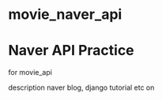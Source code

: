 # movie_naver_api

# Naver API Practice

for movie_api

description naver blog, django tutorial etc on
